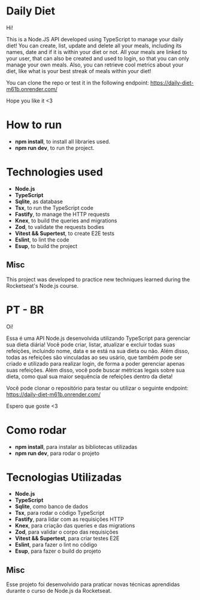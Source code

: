 # Daily Diet

Hi! 

This is a Node.JS API developed using TypeScript to manage your daily diet! You can create, list, update and delete all your meals, including its names, date and if it is within your diet or not. All your meals are linked to your user, that can also be created and used to login, so that you can only manage your own meals. Also, you can retrieve cool metrics about your diet, like what is your best streak of meals within your diet!

You can clone the repo or test it in the following endpoint: https://daily-diet-m61b.onrender.com/


 Hope you like it <3


# How to run

- **npm install**, to install all libraries used.
- **npm run dev**, to run the project.

# Technologies used

- **Node.js**
- **TypeScript**
- **Sqlite**, as database
- **Tsx**, to run the TypeScript code
- **Fastify**, to manage the HTTP requests
- **Knex**, to build the queries and migrations
- **Zod**, to validate the requests bodies
- **Vitest  && Supertest**, to create E2E tests
-  **Eslint**, to lint the code
- **Esup**, to build the project

## Misc

This project was developed to practice new techniques learned during the Rocketseat's Node.js course.


# PT - BR
Oi! 

Essa é uma API Node.js desenvolvida utilizando TypeScript para gerenciar sua dieta diária! Você pode criar, listar, atualizar e excluir todas suas refeições, incluindo nome, data e se está na sua dieta ou não. Além disso, todas as refeições são vinculadas ao seu usário, que também pode ser criado e utilizado para realizar login, de forma a poder gerenciar apenas suas refeições. Além disso, você pode buscar métricas legais sobre sua dieta, como qual sua maior sequência de refeições dentro da dieta!

Você pode clonar o repositório para testar ou utilizar o seguinte endpoint: https://daily-diet-m61b.onrender.com/


Espero que goste <3


# Como rodar

- **npm install**, para instalar as bibliotecas utilizadas
- **npm run dev**, para rodar o projeto

# Tecnologias Utilizadas

- **Node.js**
- **TypeScript**
- **Sqlite**, como banco de dados
- **Tsx**, para rodar o código TypeScript
- **Fastify**, para lidar com as requisições HTTP
- **Knex**, para criação das queries e das migrations
- **Zod**, para validar o corpo das requisições
- **Vitest  && Supertest**, para criar testes E2E
-  **Eslint**, para fazer o lint no código
- **Esup**,  para fazer o build do projeto

## Misc

Esse projeto foi desenvolvido para praticar novas técnicas aprendidas durante o curso de Node.js da Rocketseat.
